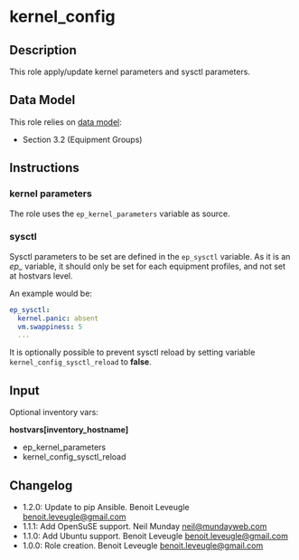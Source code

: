# kernel_config

## Description

This role apply/update kernel parameters and sysctl parameters.

## Data Model

This role relies on [data model](https://github.com/bluebanquise/bluebanquise/blob/master/resources/data_model.md):
* Section 3.2 (Equipment Groups)

## Instructions

### kernel parameters

The role uses the `ep_kernel_parameters` variable as source.

### sysctl

Sysctl parameters to be set are defined in the `ep_sysctl`
variable. As it is an *ep_* variable, it should only be
set for each equipment profiles, and not set at hostvars
level.

An example would be:

```yaml
ep_sysctl:
  kernel.panic: absent
  vm.swappiness: 5
  ...
```

It is optionally possible to prevent sysctl reload by
setting variable `kernel_config_sysctl_reload` to **false**.

## Input

Optional inventory vars:

**hostvars[inventory_hostname]**

* ep_kernel_parameters
* kernel_config_sysctl_reload

## Changelog

* 1.2.0: Update to pip Ansible. Benoit Leveugle <benoit.leveugle@gmail.com>
* 1.1.1: Add OpenSuSE support. Neil Munday <neil@mundayweb.com>
* 1.1.0: Add Ubuntu support. Benoit Leveugle <benoit.leveugle@gmail.com>
* 1.0.0: Role creation. Benoit Leveugle <benoit.leveugle@gmail.com>

